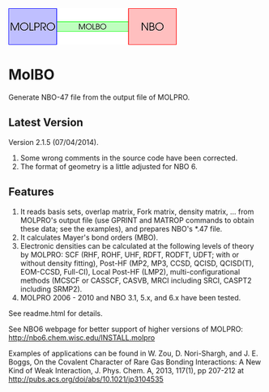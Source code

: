<img src="https://raw.githubusercontent.com/zorkzou/MolBO/master/molbo-logo.png" />

# MolBO
Generate NBO-47 file from the output file of MOLPRO.

## Latest Version
Version 2.1.5 (07/04/2014).

1. Some wrong comments in the source code have been corrected.
2. The format of geometry is a little adjusted for NBO 6.

## Features

1. It reads basis sets, overlap matrix, Fork matrix, density matrix, ... from MOLPRO's output file (use GPRINT and MATROP commands to obtain these data; see the examples), and prepares NBO's *.47 file.
2. It calculates Mayer's bond orders (MBO).
3. Electronic densities can be calculated at the following levels of theory by MOLPRO: SCF (RHF, ROHF, UHF, RDFT, RODFT, UDFT; with or without density fitting), Post-HF (MP2, MP3, CCSD, QCISD, QCISD(T), EOM-CCSD, Full-CI), Local Post-HF (LMP2), multi-configurational methods (MCSCF or CASSCF, CASVB, MRCI including SRCI, CASPT2 including SRMP2).
4. MOLPRO 2006 - 2010 and NBO 3.1, 5.x, and 6.x have been tested.

See readme.html for details.

See NBO6 webpage for better support of higher versions of MOLPRO: http://nbo6.chem.wisc.edu/INSTALL.molpro

Examples of applications can be found in W. Zou, D. Nori-Shargh, and J. E. Boggs, On the Covalent Character of Rare Gas Bonding Interactions: A New Kind of Weak Interaction, J. Phys. Chem. A, 2013, 117(1), pp 207-212 at http://pubs.acs.org/doi/abs/10.1021/jp3104535
